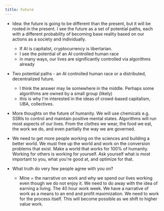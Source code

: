 ```yaml
---
title: Future
---
```


- Idea: the future is going to be different than the present, but it will be rooted in the present. I see the future as a set of potential paths, each with a different probability of becoming base reality based on our actions as a society and individually. 

  - If AI is capitalist, cryptocurrency is libertarian. 
  - I see the potential of an AI controlled human race
  - in many ways, our lives are significantly controlled via algorithms already

- Two potential paths - an AI controlled human race or a distributed, decentralized future. 
  - I think the answer may lie somewhere in the middle. Perhaps some algorithms are owned by a small group (likely) 
  - this is why I'm interested in the ideas of crowd-based capitalism, UBA, collectives. 
  
- More thoughts on the future of humanity. We will use chemicals e.g. SSRIs to control and maintain positive mental states. Algorithms will run most aspects of our lives. From the clothes we wear, the food we eat, the work we do, and even partially the way we are governed. 

- We need to get more people working on the sciences and building a better world. We must free up the world and work on the conversion problems that exist. Make a world that works for 100% of humanity. Working for others is working for yourself. Ask yourself what is most important to you, what you're good at, and optimize for that. 

- What truth do very few people agree with you on?
  - Mine = the narrative on work and why we spend our lives working even though we do not enjoy it. We need to do away with the idea of earning a living. The 40 hour work week. We have a narrative of work as a means to an end and profit maximization. We need to work for the process itself. This will become possible as we shift to higher value work. 
